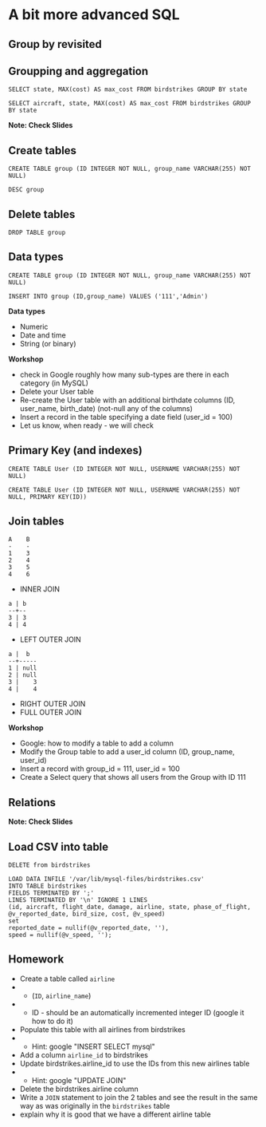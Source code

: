 # A bit more advanced SQL

## Group by revisited

## Groupping and aggregation

`SELECT state, MAX(cost) AS max_cost FROM birdstrikes GROUP BY state`

`SELECT aircraft, state, MAX(cost) AS max_cost FROM birdstrikes GROUP BY state`

**Note: Check Slides**

## Create tables

`CREATE TABLE group (ID INTEGER NOT NULL, group_name VARCHAR(255) NOT NULL)`

`DESC group`

## Delete tables

`DROP TABLE group`

## Data types

`CREATE TABLE group (ID INTEGER NOT NULL, group_name VARCHAR(255) NOT NULL)`

`INSERT INTO group (ID,group_name) VALUES ('111','Admin')`

**Data types**

* Numeric
* Date and time
* String (or binary)

**Workshop**
- check in Google roughly how many sub-types are there in each category (in MySQL)
- Delete your User table
- Re-create the User table with an additional birthdate columns (ID, user_name, birth_date) (not-null any of the columns)
- Insert a record in the table specifying a date field (user_id = 100)
- Let us know, when ready - we will check 

## Primary Key (and indexes)

`CREATE TABLE User (ID INTEGER NOT NULL, USERNAME VARCHAR(255) NOT NULL)`

`CREATE TABLE User (ID INTEGER NOT NULL, USERNAME VARCHAR(255) NOT NULL, PRIMARY KEY(ID))`

## Join tables

```
A    B
-    -
1    3
2    4
3    5
4    6
```

* INNER JOIN

```
a | b
--+--
3 | 3
4 | 4
```

* LEFT OUTER JOIN
```
a |  b
--+-----
1 | null
2 | null
3 |    3
4 |    4
```

* RIGHT OUTER JOIN
* FULL OUTER JOIN

**Workshop**
- Google: how to modify a table to add a column
- Modify the Group table to add a user_id column (ID, group_name, user_id)
- Insert a record with group_id = 111, user_id = 100
- Create a Select query that shows all users from the Group with ID 111

## Relations

**Note: Check Slides**

## Load CSV into table

```
DELETE from birdstrikes
```

```
LOAD DATA INFILE '/var/lib/mysql-files/birdstrikes.csv' 
INTO TABLE birdstrikes 
FIELDS TERMINATED BY ';' 
LINES TERMINATED BY '\n' IGNORE 1 LINES
(id, aircraft, flight_date, damage, airline, state, phase_of_flight, @v_reported_date, bird_size, cost, @v_speed)
set
reported_date = nullif(@v_reported_date, ''),
speed = nullif(@v_speed, '');
```

## Homework
* Create a table called `airline`
* * (`ID`, `airline_name`)
* * ID - should be an automatically incremented integer ID (google it how to do it)
* Populate this table with all airlines from birdstrikes
* * Hint: google "INSERT SELECT mysql"
* Add a column `airline_id` to birdstrikes
* Update birdstrikes.airline_id to use the IDs from this new airlines table
* * Hint: google "UPDATE JOIN"
* Delete the birdstrikes.airline column
* Write a `JOIN` statement to join the 2 tables and see the result in the same way as was originally in the `birdstrikes` table
* explain why it is good that we have a different airline table
